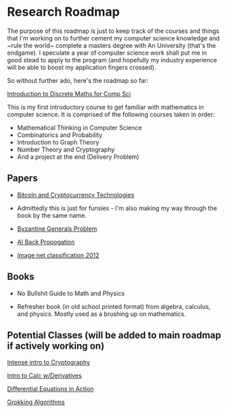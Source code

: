 # Research Roadmap

The purpose of this roadmap is just to keep track of the courses and things that I'm working on to further cement my computer science knowledge and ~rule the world~ complete a masters degree with An University (that's the endgame). I speculate a year of computer science work shall put me in good stead to apply to the program (and hopefully my industry experience will be able to boost my application fingers crossed).

So without further ado, here's the roadmap so far:

[Introduction to Discrete Maths for Comp Sci](https://www.coursera.org/specializations/discrete-mathematics)

This is my first introductory course to get familiar with mathematics in computer science. It is comprised of the following courses taken in order:

- Mathematical Thinking in Computer Science
- Combinatorics and Probability
- Introduction to Graph Theory
- Number Theory and Cryptography
- And a project at the end (Delivery Problem)

## Papers

* [Bitcoin and Cryptocurrency Technologies](https://www.coursera.org/learn/cryptocurrency)

- Admittedly this is just for funsies - I'm also making my way through the book by the same name.

* [Byzantine Generals Problem](https://people.eecs.berkeley.edu/~luca/cs174/byzantine.pdf)

* [AI Back Propogation](https://www.iro.umontreal.ca/~vincentp/ift3395/lectures/backprop_old.pdf)

* [Image net classification 2012](https://papers.nips.cc/paper/4824-imagenet-classification-with-deep-convolutional-neural-networks.pdf)

## Books

* No Bullshit Guide to Math and Physics

- Refresher book (in old school printed format) from algebra, calculus, and physics. Mostly used as a brushing up on mathematics.

## Potential Classes (will be added to main roadmap if actively working on)

[Intense intro to Cryptography](https://intensecrypto.org/public/)

[Intro to Calc w/Derivatives](http://adit.io/posts/2018-02-18-Introduction-To-Calculus-With-Derivatives.html)

[Differential Equations in Action](https://eu.udacity.com/course/differential-equations-in-action--cs222)

[Grokking Algorithms](https://www.amazon.com/gp/product/1617292230/ref=as_li_tl?ie=UTF8&tag=adit074-20&camp=1789&creative=9325&linkCode=as2&creativeASIN=1617292230&linkId=8e53f7c690634522f34ef6aca879bc34)


